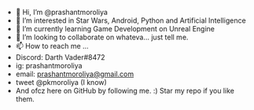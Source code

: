 - 👋 Hi, I’m @prashantmoroliya
- 👀 I’m interested in Star Wars, Android, Python and Artificial Intelligence
- 🌱 I’m currently learning Game Development on Unreal Engine
- 💞️ I’m looking to collaborate on whateva... just tell me.
- 📫 How to reach me ...
- Discord: Darth Vader#8472
- ig: prashantmoroliya
- email: prashantmoroliya@gmail.com
- tweet @pkmoroliya (I know)
- And ofcz here on GitHub by following me. :) Star my repo if you like them.

<!---
prashantmoroliya/prashantmoroliya is a ✨ special ✨ repository because its `README.md` (this file) appears on your GitHub profile.
You can click the Preview link to take a look at your changes.
--->

